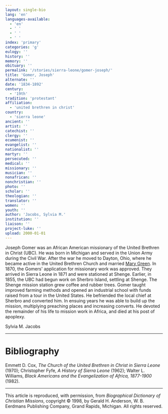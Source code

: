 ```yaml
---
layout: single-bio
lang: 'en'
languages-available:
  - 'en'
  - ' '
  - ' '
  - ' '
index: 'primary'
categories: 'g'
eulogy: ''
history: ''
memory: ''
obituary: ''
permalink: '/stories/sierra-leone/gomer-joseph/'
title: 'Gomer, Joseph'
alternate: ''
date: '1834-1892'
century:
  - '19th'
tradition: 'protestant'
affiliation:
  - 'united brethren in christ'
country:
  - 'sierra leone'
ancient: ''
artist: ''
catechist: ''
clergy: ''
ecumenist: ''
evangelist: ''
nationalist: ''
martyr: ''
persecuted: ''
medical: ''
missionary: ''
musician: ''
nonafrican: ''
nonchristian: ''
photo: ''
scholar: ''
theologian: ''
translator: ''
women: ''
youth: ''
author: 'Jacobs, Sylvia M.'
institution: ''
liaison: ''
project-luke: ''
upload: 2000-01-01
---
```



Joseph Gomer was an African American missionary of the United Brethren in Christ (UBC). He was born in Michigan and served in the Union Army during the Civil War. After the war he moved to Dayton, Ohio, where he became active in the United Brethren Church and married [Mary Green](gomer_mary.html). In 1870, the Gomers' application for missionary work was approved. They arrived in Sierra Leone in 1871 and were stationed at Shenge. Earlier, in 1855, the UBC had begun work on Sherbro Island, settling at Shenge. The Shenge mission station grew coffee and rubber trees. Gomer taught improved farming methods and opened an industrial school with funds raised from a tour in the United States. He befriended the local chief at Sherbro and converted him. In ensuing years he was able to build up the mission, multiplying preaching places and increasing converts. He devoted the remainder of his life to mission work in Africa, and died at his post of apoplexy.

Sylvia M. Jacobs

---

# Bibliography

Emmett D. Cox, *The Church of the United Brethren in Christ in Sierra Leone* (1970); Christopher Fyfe, *A History of Sierra Leone* (1962); Walter L. Williams, *Black Americans and the Evangelization of Africa, 1877-1900* (1982).

---

This article is reproduced, with permission, from *Biographical Dictionary of Christian Missions*, copyright © 1998, by Gerald H. Anderson, W. B. Eerdmans Publishing Company, Grand Rapids, Michigan. All rights reserved.